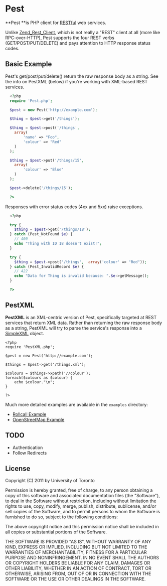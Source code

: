Pest
====

**Pest **is PHP client for [RESTful](http://en.wikipedia.org/wiki/Representational_State_Transfer) 
web services.

Unlike [Zend_Rest_Client](http://framework.zend.com/manual/en/zend.rest.client.html), which is not 
really a "REST" client at all (more like RPC-over-HTTP), Pest supports the four REST verbs 
(GET/POST/PUT/DELETE) and pays attention to HTTP response status codes.


Basic Example
-------------

Pest's get/post/put/delete() return the raw response body as a string.
See the info on PestXML (below) if you're working with XML-based REST services.

```php
  <?php
  require 'Pest.php';

  $pest = new Pest('http://example.com');

  $thing = $pest->get('/things');

  $thing = $pest->post('/things', 
  	array(
  		'name' => "Foo",
  		'colour' => "Red"
  	)
  );

  $thing = $pest->put('/things/15',
  	array(
  		'colour' => "Blue"
  	)
  );

  $pest->delete('/things/15');

  ?>
```

Responses with error status codes (4xx and 5xx) raise exceptions.

```php
  <?php

  try {
  	$thing = $pest->get('/things/18');
  } catch (Pest_NotFound $e) {
  	// 400
  	echo "Thing with ID 18 doesn't exist!";
  }

  try {
  	$thing = $pest->post('/things',  array('colour' => "Red"));
  } catch (Pest_InvalidRecord $e) {
  	// 422
  	echo "Data for Thing is invalid because: ".$e->getMessage();
  }

  ?>
```

PestXML
-------

**PestXML** is an XML-centric version of Pest, specifically targeted at REST services that 
return XML data. Rather than returning the raw response body as a string, PestXML will
try to parse the service's response into a [SimpleXML](http://php.net/manual/en/book.simplexml.php) object.

	<?php
	require 'PestXML.php';

	$pest = new Pest('http://example.com');

	$things = $pest->get('/things.xml');

	$colours = $things->xpath('//colour');
	foreach($colours as $colour) {
		echo $colour."\n";
	}

	?>

Much more detailed examples are available in the `examples` directory:

* [Rollcall Example](http://github.com/educoder/pest/blob/master/examples/rollcall_example.php)
* [OpenStreetMap Example](http://github.com/educoder/pest/blob/master/examples/open_street_map_example.php)


TODO
----

* Authentication
* Follow Redirects


License
-------

Copyright (C) 2011 by University of Toronto

Permission is hereby granted, free of charge, to any person obtaining a copy
of this software and associated documentation files (the "Software"), to deal
in the Software without restriction, including without limitation the rights
to use, copy, modify, merge, publish, distribute, sublicense, and/or sell
copies of the Software, and to permit persons to whom the Software is
furnished to do so, subject to the following conditions:

The above copyright notice and this permission notice shall be included in
all copies or substantial portions of the Software.

THE SOFTWARE IS PROVIDED "AS IS", WITHOUT WARRANTY OF ANY KIND, EXPRESS OR
IMPLIED, INCLUDING BUT NOT LIMITED TO THE WARRANTIES OF MERCHANTABILITY,
FITNESS FOR A PARTICULAR PURPOSE AND NONINFRINGEMENT. IN NO EVENT SHALL THE
AUTHORS OR COPYRIGHT HOLDERS BE LIABLE FOR ANY CLAIM, DAMAGES OR OTHER
LIABILITY, WHETHER IN AN ACTION OF CONTRACT, TORT OR OTHERWISE, ARISING FROM,
OUT OF OR IN CONNECTION WITH THE SOFTWARE OR THE USE OR OTHER DEALINGS IN
THE SOFTWARE.